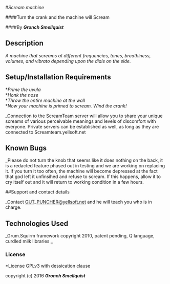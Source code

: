 #_Scream machine_

####Turn the crank and the machine will Scream


####By _**Gronch Smellquist**_

## Description

_A machine that screams at different frequencies, tones, breathiness, volumes, and vibrato depending upon the dials on the side._

## Setup/Installation Requirements

*_Prime the uvula_  
*_Honk the nose_  
*_Throw the entire machine at the wall_  
*_Now your machine is primed to scream. Wind the crank!_  

_Connection to the ScreamTeam server will allow you to share your unique screams of various perceivable meanings and levels of discomfort with everyone. Private servers can be established as well, as long as they are connected to Screamteam.yellsoft.net

## Known Bugs

_Please do not turn the knob that seems like it does nothing on the back, it is a redacted feature phased out in testing and we are working on replacing it. If you turn it too often, the machine will become depressed at the fact that god left it unfinsihed and refuse to scream. If this happens, allow it to cry itself out and it will return to working condition in a few hours.

##Support and contact details

_Contact GUT_PUNCHER@yellsoft.net and he will teach you who is in charge.

## Technologies Used

_Grum.Squirm framework copyright 2010, patent pending, Q language, curdled milk libraries _

### License

*License GPLv3 with dessication clause

copyright (c) 2016 **_Gronch Smellquist_**
